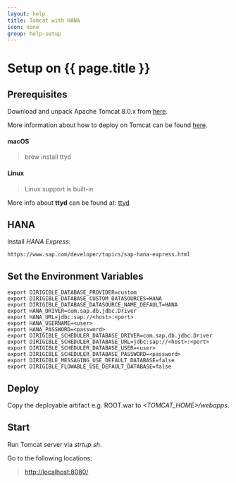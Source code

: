 ```yaml
---
layout: help
title: Tomcat with HANA
icon: none
group: help-setup
---
```


Setup on {{ page.title }}
===


Prerequisites
---

Download and unpack Apache Tomcat 8.0.x from [here](http://tomcat.apache.org/download-80.cgi).

More information about how to deploy on Tomcat can be found [here](http://tomcat.apache.org/tomcat-8.0-doc/appdev/deployment.html).

#### macOS

> brew install ttyd

#### Linux

> Linux support is built-in

More info about **ttyd** can be found at: [ttyd](https://github.com/tsl0922/ttyd)

HANA
---

Install *HANA Express*:

	https://www.sap.com/developer/topics/sap-hana-express.html

Set the Environment Variables
---

	export DIRIGIBLE_DATABASE_PROVIDER=custom
	export DIRIGIBLE_DATABASE_CUSTOM_DATASOURCES=HANA
	export DIRIGIBLE_DATABASE_DATASOURCE_NAME_DEFAULT=HANA
	export HANA_DRIVER=com.sap.db.jdbc.Driver
	export HANA_URL=jdbc:sap://<host>:<port>
	export HANA_USERNAME=<user>
	export HANA_PASSWORD=<password>
	export DIRIGIBLE_SCHEDULER_DATABASE_DRIVER=com.sap.db.jdbc.Driver
	export DIRIGIBLE_SCHEDULER_DATABASE_URL=jdbc:sap://<host>:<port>
	export DIRIGIBLE_SCHEDULER_DATABASE_USER=<user>
	export DIRIGIBLE_SCHEDULER_DATABASE_PASSWORD=<password>
	export DIRIGIBLE_MESSAGING_USE_DEFAULT_DATABASE=false
	export DIRIGIBLE_FLOWABLE_USE_DEFAULT_DATABASE=false
	

Deploy
---

Copy the deployable artifact e.g. ROOT.war to *<TOMCAT_HOME>/webapps*.

Start
---

Run Tomcat server via *strtup.sh*. 

Go to the following locations:

> [http://localhost:8080/](http://localhost:8080/)


